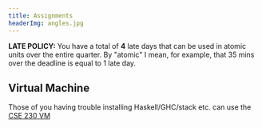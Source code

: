 ```yaml
---
title: Assignments
headerImg: angles.jpg
---
```


**LATE POLICY:** You have a total of **4** late days that can be used 
in atomic units over the entire quarter. By "atomic" I mean, for example, 
that 35 mins over the deadline is equal to 1 late day.

## Virtual Machine

Those of you having trouble installing Haskell/GHC/stack etc. can use 
the [CSE 230 VM](https://drive.google.com/file/d/1BlYeSZPNVrxUu8jQWgUkquRBjE6wQww3/view?usp=sharing)

